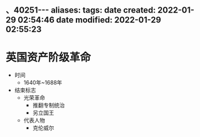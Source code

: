 、40251---
aliases: 
tags: 
date created: 2022-01-29 02:54:46
date modified: 2022-01-29 02:55:23
---

# 英国资产阶级革命

- 时间
  - 1640年~1688年
- 结束标志
  - 光荣革命
    - 推翻专制统治
    - 另立国王
  - 代表人物
    - 克伦威尔
